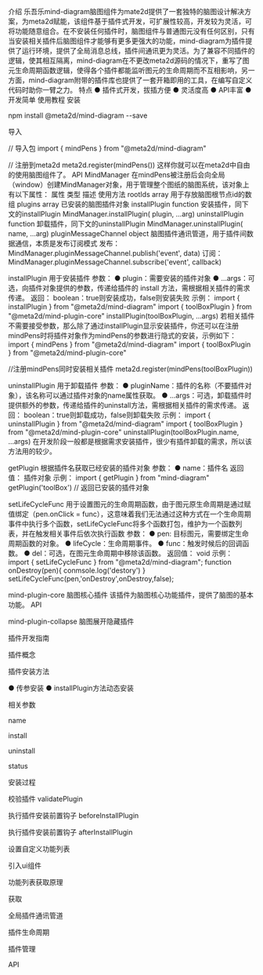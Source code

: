 介绍
乐吾乐mind-diagram脑图组件为mate2d提供了一套独特的脑图设计解决方案，为meta2d赋能，该组件基于插件式开发，可扩展性较高，开发较为灵活，可将功能随意组合。在不安装任何插件时，脑图组件与普通图元没有任何区别，只有当安装相关插件后脑图组件才能够有更多更强大的功能，mind-diagram为插件提供了运行环境，提供了全局消息总线，插件间通讯更为灵活。为了兼容不同插件的逻辑，使其相互隔离，mind-diagram在不更改meta2d源码的情况下，重写了图元生命周期函数逻辑，使得各个插件都能监听图元的生命周期而不互相影响，另一方面，mind-diagram附带的插件库也提供了一套开箱即用的工具，在编写自定义代码时助你一臂之力。
特点
● 插件式开发，拔插方便
● 灵活度高
● API丰富
● 开发简单
使用教程
安装

npm install @meta2d/mind-diagram  --save

导入

// 导入包
import { mindPens } from "@meta2d/mind-diagram"

// 注册到meta2d
meta2d.register(mindPens())
这样你就可以在meta2d中自由的使用脑图组件了。
API
MindManager
在mindPens被注册后会向全局（window）创建MindManager对象，用于管理整个图纸的脑图系统，该对象上有以下属性：
属性	类型	描述	使用方法
rootIds	array 	用于存放脑图根节点id的数组
plugins	array	已安装的脑图插件对象
installPlugin	function	安装插件，同下文的installPlugin	MindManager.installPlugin( plugin, ...arg)
uninstallPlugin	function	卸载插件，同下文的uninstallPlugin	MindManager.uninstallPlugin( name, ...arg)
pluginMessageChannel	object	脑图插件通讯管道，用于插件间数据通信，本质是发布订阅模式	发布：MindManager.pluginMessageChannel.publish('event', data)
订阅：
MindManager.pluginMessageChannel.subscribe('event', callback)

installPlugin
用于安装插件
参数：
● plugin：需要安装的插件对象
● ...args：可选，向插件对象提供的参数，传递给插件的 install 方法，需根据相关插件的需求传递。
返回：
boolean：true则安装成功，false则安装失败
示例：
import { installPlugin } from "@meta2d/mind-diagram"
import { toolBoxPlugin } from "@meta2d/mind-plugin-core"
installPlugin(toolBoxPlugin, ...args)
若相关插件不需要接受参数，那么除了通过installPlugin显示安装插件，你还可以在注册mindPens时将插件对象作为mindPens的参数进行隐式的安装，示例如下：
import { mindPens } from "@meta2d/mind-diagram"
import { toolBoxPlugin } from "@meta2d/mind-plugin-core"

//注册mindPens同时安装相关插件
meta2d.register(mindPens(toolBoxPlugin))

uninstallPlugin
用于卸载插件
参数：
● pluginName：插件的名称（不要插件对象），该名称可以通过插件对象的name属性获取。
● ...args：可选，卸载插件时提供额外的参数，传递给插件的uninstall方法，需根据相关插件的需求传递。
返回：
boolean：true则卸载成功，false则卸载失败
示例：
import { uninstallPlugin } from "@meta2d/mind-diagram"
import { toolBoxPlugin } from "@meta2d/mind-plugin-core"
uninstallPlugin(toolBoxPlugin.name, ...args)
在开发阶段一般都是根据需求安装插件，很少有插件卸载的需求，所以该方法用的较少。

getPlugin
根据插件名获取已经安装的插件对象
参数：
● name：插件名
返回值：
插件对象
示例：
import { getPlugin } from "mind-diagram"
getPlugin('toolBox') // 返回已安装的插件对象

setLifeCycleFunc
用于设置图元的生命周期函数，由于图元原生命周期是通过赋值绑定（pen.onClick = func），这意味着我们无法通过这种方式在一个生命周期事件中执行多个函数，setLifeCycleFunc将多个函数打包，维护为一个函数列表，并在触发相关事件后依次执行函数
参数：
● pen: 目标图元，需要绑定生命周期函数的对象。
● lifeCycle：生命周期事件。
● func：触发时候后的回调函数。
● del：可选，在图元生命周期中移除该函数。
返回值：
void
示例：
import { setLifeCycleFunc } from "@meta2d/mind-diagram";
function onDestroy(pen){
conmsole.log('destory')
}
setLifeCycleFunc(pen,'onDestroy',onDestroy,false);

mind-plugin-core 脑图核心插件
该插件为脑图核心功能插件，提供了脑图的基本功能。
API





mind-plugin-collapse 脑图展开隐藏插件







插件开发指南

插件概念

插件安装方法

● 传参安装
● installPlugin方法动态安装

相关参数

name

install

uninstall

status

安装过程

校验插件 validatePlugin

执行插件安装前置钩子 beforeInstallPlugin

执行插件安装前置钩子 afterInstallPlugin

设置自定义功能列表

引入ui组件

功能列表获取原理

获取

全局插件通讯管道

插件生命周期

插件管理

API